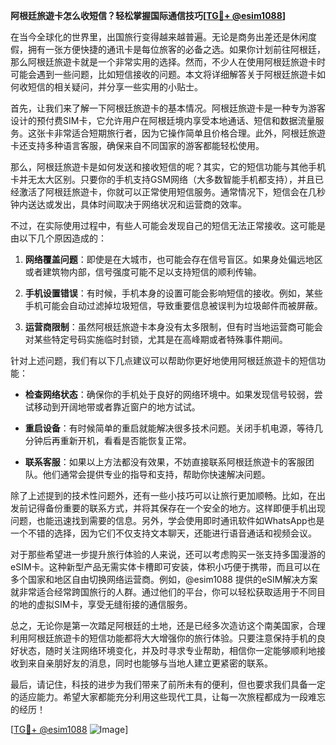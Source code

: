 **阿根廷旅遊卡怎么收短信？轻松掌握国际通信技巧[[TG💪+ @esim1088](https://t.me/s/esim1088)]**

在当今全球化的世界里，出国旅行变得越来越普遍。无论是商务出差还是休闲度假，拥有一张方便快捷的通讯卡是每位旅客的必备之选。如果你计划前往阿根廷，那么阿根廷旅遊卡就是一个非常实用的选择。然而，不少人在使用阿根廷旅遊卡时可能会遇到一些问题，比如短信接收的问题。本文将详细解答关于阿根廷旅遊卡如何收短信的相关疑问，并分享一些实用的小贴士。

首先，让我们来了解一下阿根廷旅遊卡的基本情况。阿根廷旅遊卡是一种专为游客设计的预付费SIM卡，它允许用户在阿根廷境内享受本地通话、短信和数据流量服务。这张卡非常适合短期旅行者，因为它操作简单且价格合理。此外，阿根廷旅遊卡还支持多种语言客服，确保来自不同国家的游客都能轻松使用。

那么，阿根廷旅遊卡是如何发送和接收短信的呢？其实，它的短信功能与其他手机卡并无太大区别。只要你的手机支持GSM网络（大多数智能手机都支持），并且已经激活了阿根廷旅遊卡，你就可以正常使用短信服务。通常情况下，短信会在几秒钟内送达或发出，具体时间取决于网络状况和运营商的效率。

不过，在实际使用过程中，有些人可能会发现自己的短信无法正常接收。这可能是由以下几个原因造成的：

1. **网络覆盖问题**：即使是在大城市，也可能会存在信号盲区。如果身处偏远地区或者建筑物内部，信号强度可能不足以支持短信的顺利传输。
   
2. **手机设置错误**：有时候，手机本身的设置可能会影响短信的接收。例如，某些手机可能会自动过滤掉垃圾短信，导致重要信息被误判为垃圾邮件而被屏蔽。
   
3. **运营商限制**：虽然阿根廷旅遊卡本身没有太多限制，但有时当地运营商可能会对某些特定号码实施临时封锁，尤其是在高峰期或者特殊事件期间。

针对上述问题，我们有以下几点建议可以帮助你更好地使用阿根廷旅遊卡的短信功能：

- **检查网络状态**：确保你的手机处于良好的网络环境中。如果发现信号较弱，尝试移动到开阔地带或者靠近窗户的地方试试。
  
- **重启设备**：有时候简单的重启就能解决很多技术问题。关闭手机电源，等待几分钟后再重新开机，看看是否能恢复正常。
  
- **联系客服**：如果以上方法都没有效果，不妨直接联系阿根廷旅遊卡的客服团队。他们通常会提供专业的指导和支持，帮助你快速解决问题。

除了上述提到的技术性问题外，还有一些小技巧可以让旅行更加顺畅。比如，在出发前记得备份重要的联系方式，并将其保存在一个安全的地方。这样即便手机出现问题，也能迅速找到需要的信息。另外，学会使用即时通讯软件如WhatsApp也是一个不错的选择，因为它们不仅支持文本聊天，还能进行语音通话和视频会议。

对于那些希望进一步提升旅行体验的人来说，还可以考虑购买一张支持多国漫游的eSIM卡。这种新型产品无需实体卡槽即可安装，体积小巧便于携带，而且可以在多个国家和地区自由切换网络运营商。例如，@esim1088 提供的eSIM解决方案就非常适合经常跨国旅行的人群。通过他们的平台，你可以轻松获取适用于不同目的地的虚拟SIM卡，享受无缝衔接的通信服务。

总之，无论你是第一次踏足阿根廷的土地，还是已经多次造访这个南美国家，合理利用阿根廷旅遊卡的短信功能都将大大增强你的旅行体验。只要注意保持手机的良好状态，随时关注网络环境变化，并及时寻求专业帮助，相信你一定能够顺利地接收到来自亲朋好友的消息，同时也能够与当地人建立更紧密的联系。

最后，请记住，科技的进步为我们带来了前所未有的便利，但也要求我们具备一定的适应能力。希望大家都能充分利用这些现代工具，让每一次旅程都成为一段难忘的经历！

[[TG💪+ @esim1088](https://t.me/s/esim1088) ![Image](https://i.postimg.cc/4NQfJmqS/Snipaste-2025-05-13-00-14-12.png)]